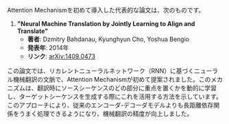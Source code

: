 Attention Mechanismを初めて導入した代表的な論文は、次のものです。

1. **"Neural Machine Translation by Jointly Learning to Align and Translate"**  
   - **著者**: Dzmitry Bahdanau, Kyunghyun Cho, Yoshua Bengio  
   - **発表年**: 2014年  
   - **リンク**: [arXiv:1409.0473](https://arxiv.org/abs/1409.0473)

この論文では、リカレントニューラルネットワーク（RNN）に基づくニューラル機械翻訳の文脈で、Attention Mechanismが初めて提案されました。このメカニズムは、翻訳時にソースシーケンスのどの部分に重点を置くかを動的に学習し、ターゲットシーケンスを生成する際にこれを活用する方法を示しています。このアプローチにより、従来のエンコーダ-デコーダモデルよりも長距離依存関係をうまく処理できるようになり、機械翻訳の精度が向上しました。
